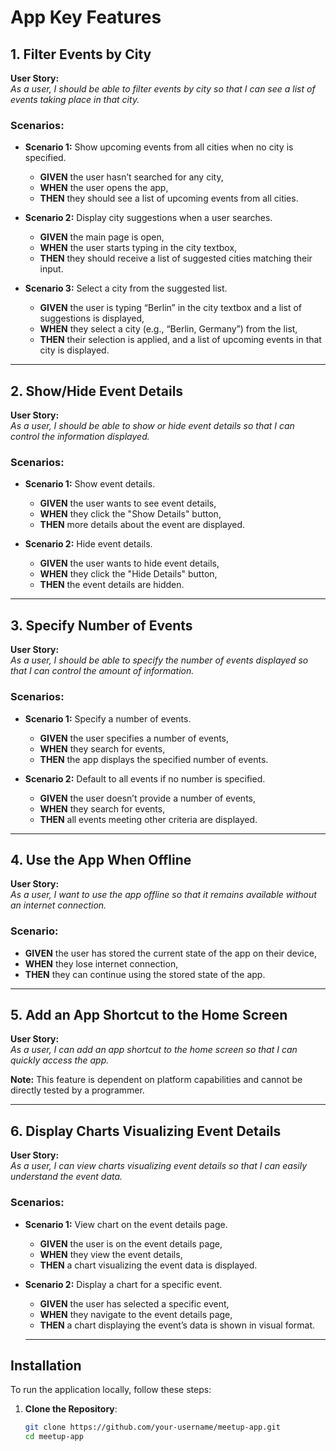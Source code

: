 # **App Key Features**

## **1. Filter Events by City**

**User Story:**  
_As a user, I should be able to filter events by city so that I can see a list of events taking place in that city._

### **Scenarios:**

- **Scenario 1:** Show upcoming events from all cities when no city is specified.

  - **GIVEN** the user hasn’t searched for any city,
  - **WHEN** the user opens the app,
  - **THEN** they should see a list of upcoming events from all cities.

- **Scenario 2:** Display city suggestions when a user searches.

  - **GIVEN** the main page is open,
  - **WHEN** the user starts typing in the city textbox,
  - **THEN** they should receive a list of suggested cities matching their input.

- **Scenario 3:** Select a city from the suggested list.
  - **GIVEN** the user is typing “Berlin” in the city textbox and a list of suggestions is displayed,
  - **WHEN** they select a city (e.g., “Berlin, Germany”) from the list,
  - **THEN** their selection is applied, and a list of upcoming events in that city is displayed.

---

## **2. Show/Hide Event Details**

**User Story:**  
_As a user, I should be able to show or hide event details so that I can control the information displayed._

### **Scenarios:**

- **Scenario 1:** Show event details.

  - **GIVEN** the user wants to see event details,
  - **WHEN** they click the "Show Details" button,
  - **THEN** more details about the event are displayed.

- **Scenario 2:** Hide event details.
  - **GIVEN** the user wants to hide event details,
  - **WHEN** they click the "Hide Details" button,
  - **THEN** the event details are hidden.

---

## **3. Specify Number of Events**

**User Story:**  
_As a user, I should be able to specify the number of events displayed so that I can control the amount of information._

### **Scenarios:**

- **Scenario 1:** Specify a number of events.

  - **GIVEN** the user specifies a number of events,
  - **WHEN** they search for events,
  - **THEN** the app displays the specified number of events.

- **Scenario 2:** Default to all events if no number is specified.
  - **GIVEN** the user doesn’t provide a number of events,
  - **WHEN** they search for events,
  - **THEN** all events meeting other criteria are displayed.

---

## **4. Use the App When Offline**

**User Story:**  
_As a user, I want to use the app offline so that it remains available without an internet connection._

### **Scenario:**

- **GIVEN** the user has stored the current state of the app on their device,
- **WHEN** they lose internet connection,
- **THEN** they can continue using the stored state of the app.

---

## **5. Add an App Shortcut to the Home Screen**

**User Story:**  
_As a user, I can add an app shortcut to the home screen so that I can quickly access the app._

**Note:** This feature is dependent on platform capabilities and cannot be directly tested by a programmer.

---

## **6. Display Charts Visualizing Event Details**

**User Story:**  
_As a user, I can view charts visualizing event details so that I can easily understand the event data._

### **Scenarios:**

- **Scenario 1:** View chart on the event details page.

  - **GIVEN** the user is on the event details page,
  - **WHEN** they view the event details,
  - **THEN** a chart visualizing the event data is displayed.

- **Scenario 2:** Display a chart for a specific event.

  - **GIVEN** the user has selected a specific event,
  - **WHEN** they navigate to the event details page,
  - **THEN** a chart displaying the event’s data is shown in visual format.

  ***

## **Installation**

To run the application locally, follow these steps:

1. **Clone the Repository**:
   ```bash
   git clone https://github.com/your-username/meetup-app.git
   cd meetup-app
   ```
